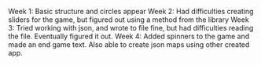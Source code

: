 Week 1: Basic structure and circles appear
Week 2: Had difficulties creating sliders for the game, but figured out using a method from the library
Week 3: Tried working with json, and wrote to file fine, but had difficulties reading the file. Eventually figured it out.
Week 4: Added spinners to the game and made an end game text. Also able to create json maps using other created app.
